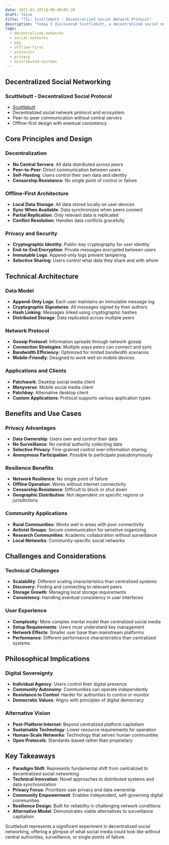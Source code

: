 ```yaml
---
date: 2021-01-10T10:00:00+05:30
draft: false
title: "TIL: Scuttlebutt - Decentralized Social Network Protocol"
description: "Today I discovered Scuttlebutt, a decentralized social network protocol that enables offline-first, peer-to-peer communication without central servers."
tags:
  - decentralized-networks
  - social-networks
  - p2p
  - offline-first
  - protocols
  - privacy
  - distributed-systems
---
```


## Decentralized Social Networking

### Scuttlebutt - Decentralized Social Protocol
- [Scuttlebutt](https://scuttlebutt.nz/)
- Decentralized social network protocol and ecosystem
- Peer-to-peer communication without central servers
- Offline-first design with eventual consistency

## Core Principles and Design

### Decentralization
- **No Central Servers**: All data distributed across peers
- **Peer-to-Peer**: Direct communication between users
- **Self-Hosting**: Users control their own data and identity
- **Censorship Resistance**: No single point of control or failure

### Offline-First Architecture
- **Local Data Storage**: All data stored locally on user devices
- **Sync When Available**: Data synchronizes when peers connect
- **Partial Replication**: Only relevant data is replicated
- **Conflict Resolution**: Handles data conflicts gracefully

### Privacy and Security
- **Cryptographic Identity**: Public-key cryptography for user identity
- **End-to-End Encryption**: Private messages encrypted between users
- **Immutable Logs**: Append-only logs prevent tampering
- **Selective Sharing**: Users control what data they share and with whom

## Technical Architecture

### Data Model
- **Append-Only Logs**: Each user maintains an immutable message log
- **Cryptographic Signatures**: All messages signed by their authors
- **Hash Linking**: Messages linked using cryptographic hashes
- **Distributed Storage**: Data replicated across multiple peers

### Network Protocol
- **Gossip Protocol**: Information spreads through network gossip
- **Connection Strategies**: Multiple ways peers can connect and sync
- **Bandwidth Efficiency**: Optimized for limited bandwidth scenarios
- **Mobile-Friendly**: Designed to work well on mobile devices

### Applications and Clients
- **Patchwork**: Desktop social media client
- **Manyverse**: Mobile social media client
- **Patchbay**: Alternative desktop client
- **Custom Applications**: Protocol supports various application types

## Benefits and Use Cases

### Privacy Advantages
- **Data Ownership**: Users own and control their data
- **No Surveillance**: No central authority collecting data
- **Selective Privacy**: Fine-grained control over information sharing
- **Anonymous Participation**: Possible to participate pseudonymously

### Resilience Benefits
- **Network Resilience**: No single point of failure
- **Offline Operation**: Works without internet connectivity
- **Censorship Resistance**: Difficult to block or shut down
- **Geographic Distribution**: Not dependent on specific regions or jurisdictions

### Community Applications
- **Rural Communities**: Works well in areas with poor connectivity
- **Activist Groups**: Secure communication for sensitive organizing
- **Research Communities**: Academic collaboration without surveillance
- **Local Networks**: Community-specific social networks

## Challenges and Considerations

### Technical Challenges
- **Scalability**: Different scaling characteristics than centralized systems
- **Discovery**: Finding and connecting to relevant peers
- **Storage Growth**: Managing local storage requirements
- **Consistency**: Handling eventual consistency in user interfaces

### User Experience
- **Complexity**: More complex mental model than centralized social media
- **Setup Requirements**: Users must understand key management
- **Network Effects**: Smaller user base than mainstream platforms
- **Performance**: Different performance characteristics than centralized systems

## Philosophical Implications

### Digital Sovereignty
- **Individual Agency**: Users control their digital presence
- **Community Autonomy**: Communities can operate independently
- **Resistance to Control**: Harder for authorities to control or monitor
- **Democratic Values**: Aligns with principles of digital democracy

### Alternative Vision
- **Post-Platform Internet**: Beyond centralized platform capitalism
- **Sustainable Technology**: Lower resource requirements for operation
- **Human-Scale Networks**: Technology that serves human communities
- **Open Protocols**: Standards-based rather than proprietary

## Key Takeaways

- **Paradigm Shift**: Represents fundamental shift from centralized to decentralized social networking
- **Technical Innovation**: Novel approaches to distributed systems and data synchronization
- **Privacy Focus**: Prioritizes user privacy and data ownership
- **Community Empowerment**: Enables independent, self-governing digital communities
- **Resilience Design**: Built for reliability in challenging network conditions
- **Alternative Model**: Demonstrates viable alternatives to surveillance capitalism

Scuttlebutt represents a significant experiment in decentralized social networking, offering a glimpse of what social media could look like without central authorities, surveillance, or single points of failure.